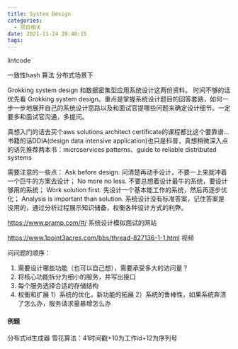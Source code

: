 ```yaml
---
title: System Design
categories:
  - 项目相关
date: 2021-11-24 20:40:15
tags:
---
```


lintcode

一致性hash 算法
分布式场景下

Grokking system design 和数据密集型应用系统设计这两份资料。
时间不够的话优先看 Grokking system design。重点是掌握系统设计题目的回答套路，如何一步一步地展开自己的系统设计思路以及和面试官提哪些问题来确定设计细节。一定要多和面试官沟通，多提问。

真想入门的话去买个aws solutions architect certificate的课程都比这个要靠谱...书籍的话DDIA(design data intensive application)也只是科普，真想稍微深入点的话先推荐两本书：microservices patterns、guide to reliable distributed systems

需要注意的一些点：
  Ask before design. 问清楚再动手设计，不要一上来就冲着一个巨牛的方案去设计；
  No more no less. 不要总想着设计最牛的系统，要设计够用的系统；
  Work solution first. 先设计一个基本能工作的系统，然后再逐步优化；
  Analysis is important than solution. 系统设计没有标准答案，记住答案是没用的，通过分析过程展示知识储备，权衡各种设计方式的利弊。

https://www.pramp.com/#/ 系统设计模拟面试的网站

https://www.1point3acres.com/bbs/thread-827136-1-1.html 视频

问问题的顺序：
1. 需要设计哪些功能（也可以自己想），需要承受多大的访问量？
2. 将核心功能拆分为细小的服务，并写出接口
3. 每个服务选择合适的存储结构
4. 权衡和扩展
  1）系统的优化，新功能的拓展
  2）系统的鲁棒性，如果系统奔溃了怎么办，服务请求量暴增怎么办

#### 例题
  分布式id生成器
  雪花算法：41时间戳+10为工作id+12为序列号